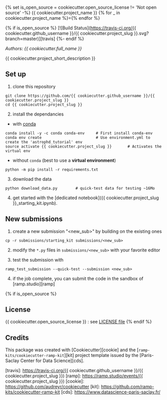 {% set is_open_source = cookiecutter.open_source_license != 'Not open source' -%}
{{ cookiecutter.project_name }}
{% for _ in cookiecutter.project_name %}={% endfor %}

{% if is_open_source %}
[![Build Status](https://travis-ci.org/{{ cookiecutter.github_username }}/{{ cookiecutter.project_slug }}.svg?branch=master)][travis]
{%- endif %}

_Authors: {{ cookiecutter.full_name }}_

{{ cookiecutter.project_short_description }}

## Set up

1. clone this repository
  ```
  git clone https://github.com/{{ cookiecutter.github_username }}/{{ cookiecutter.project_slug }}
  cd {{ cookiecutter.project_slug }}
  ```

2. install the dependancies
  - with [conda](https://conda.io/miniconda.html)
  ```
  conda install -y -c conda conda-env     # First install conda-env
  conda env create                        # Use environment.yml to create the 'astrophd_tutorial' env
  source activate {{ cookiecutter.project_slug }}       # Activates the virtual env
  ```
  - without `conda` (best to use a **virtual environment**)
  ```
  python -m pip install -r requirements.txt
  ```

3. download the data
  ```
  python download_data.py        # quick-test data for testing ~16Mo
  ```

4. get started with the [dedicated notebook]({{ cookiecutter.project_slug }}_starting_kit.ipynb).

## New submissions

1. create a new submission "<new_sub>" by building on the existing ones
  ```
  cp -r submissions/starting_kit submissions/<new_sub>
  ```
2. modify the `*.py` files in  `submissions/<new_sub>` with your favorite editor

3. test the submission with
  ```
  ramp_test_submission --quick-test --submission <new_sub>
  ```
4. if the job complete, you can submit the code in the sandbox of [ramp.studio][ramp]


{% if is_open_source %}
## License

{{ cookiecutter.open_source_license }} : see [LICENSE file](LICENSE)
{% endif %}

## Credits

This package was created with [Cookiecutter][cookie] and the [`ramp-kits/cookiecutter-ramp-kit`][kit] project template
issued by the [Paris-Saclay Center for Data Science][cds].

[travis]: https://travis-ci.org/{{ cookiecutter.github_username }}/{{ cookiecutter.project_slug }})
[ramp]: https://ramp.studio/events/{{ cookiecutter.project_slug }})
[cookie]: https://github.com/audreyr/cookiecutter
[kit]: https://github.com/ramp-kits/cookiecutter-ramp-kit
[cds]: https://www.datascience-paris-saclay.fr/
